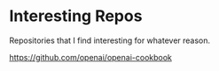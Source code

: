 # Interesting Repos
Repositories that I find interesting for whatever reason.


https://github.com/openai/openai-cookbook
